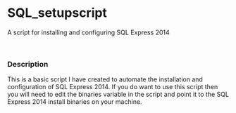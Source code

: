 # SQL_setupscript
A script for installing and configuring SQL Express 2014

<br/>
<h3> Description </h3>
This is a basic script I have created to automate the installation and configuration of SQL Express 2014. If you do want to use this 
script then you will need to edit the binaries variable in the script and point it to the SQL Express 2014 install binaries on your machine.


